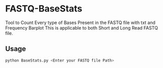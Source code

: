 # FASTQ-BaseStats
Tool to Count Every type of Bases Present in the FASTQ file with txt and Frequency Barplot 
This is applicable to both Short and Long Read FASTQ file. 


## Usage
```sh
python BaseStats.py <Enter your FASTQ file Path>


